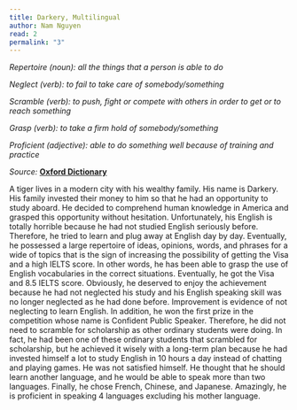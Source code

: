 ```yaml
---
title: Darkery, Multilingual
author: Nam Nguyen
read: 2
permalink: "3"
---
```


*Repertoire (noun): all the things that a person is able to do*

*Neglect (verb): to fail to take care of somebody/something* 

*Scramble (verb):  to push, fight or compete with others in order to get or to reach something*

*Grasp (verb):  to take a firm hold of somebody/something*

*Proficient (adjective): able to do something well because of training and practice*

_Source:_ [**Oxford Dictionary**](https://www.oxfordlearnersdictionaries.com/)

A tiger lives in a modern city with his wealthy family. His name is Darkery. His family invested their money to him so that he had an opportunity to study aboard. He decided to comprehend human knowledge in America and grasped this opportunity without hesitation. Unfortunately, his English is totally horrible because he had not studied English seriously before. Therefore, he tried to learn and plug away at English day by day. Eventually, he possessed a large repertoire of ideas, opinions, words, and phrases for a wide of topics that is the sign of increasing the possibility of getting the Visa and a high IELTS score. In other words, he has been able to grasp the use of English vocabularies in the correct situations. Eventually, he got the Visa and 8.5 IELTS score. Obviously, he deserved to enjoy the achievement because he had not neglected his study and his English speaking skill was no longer neglected as he had done before. Improvement is evidence of not neglecting to learn English. In addition, he won the first prize in the competition whose name is Confident Public Speaker. Therefore, he did not need to scramble for scholarship as other ordinary students were doing. In fact, he had been one of these ordinary students that scrambled for scholarship, but he achieved it wisely with a long-term plan because he had invested himself a lot to study English in 10 hours a day instead of chatting and playing games. He was not satisfied himself. He thought that he should learn another language, and he would be able to speak more than two languages. Finally, he chose French, Chinese, and Japanese. Amazingly, he is proficient in speaking 4 languages excluding his mother language.